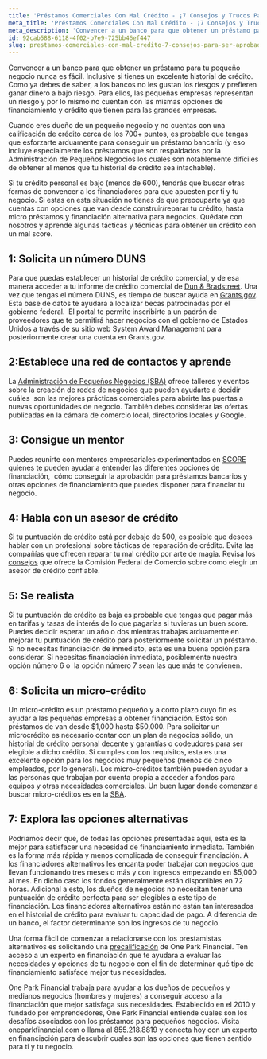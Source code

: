 ```yaml
---
title: 'Préstamos Comerciales Con Mal Crédito - ¡7 Consejos y Trucos Para Ser Aprobado!'
meta_title: 'Préstamos Comerciales Con Mal Crédito - ¡7 Consejos y Trucos Para Ser Aprobado!'
meta_description: 'Convencer a un banco para que obtener un préstamo para su pequeña empresa nunca sea fácil. Incluso si tiene un excelente historial crediticio. Aquí hay 7 consejos y trucos para ser aprobado.'
id: 92cab588-6118-4f02-b7e9-725bb46ef447
slug: prestamos-comerciales-con-mal-credito-7-consejos-para-ser-aprobado
---
```

<p>Convencer a un banco para que obtener un pr&eacute;stamo para tu peque&ntilde;o negocio nunca es f&aacute;cil. Inclusive si tienes un excelente historial de cr&eacute;dito. Como ya debes de saber, a los bancos no les gustan los riesgos y prefieren ganar dinero a bajo riesgo. Para ellos, las peque&ntilde;as empresas representan un riesgo y por lo mismo no cuentan con las mismas opciones de financiamiento y cr&eacute;dito que tienen para las grandes empresas.</p>

<p>Cuando eres due&ntilde;o de un peque&ntilde;o negocio y no cuentas con una calificaci&oacute;n de cr&eacute;dito cerca de los 700+ puntos, es probable que tengas que esforzarte arduamente para conseguir un pr&eacute;stamo bancario (y eso incluye especialmente los pr&eacute;stamos que son respaldados por la Administraci&oacute;n de Peque&ntilde;os Negocios los cuales son notablemente dif&iacute;ciles de obtener al menos que tu historial de cr&eacute;dito sea intachable).</p>

<p>Si tu cr&eacute;dito personal es bajo (menos de 600), tendr&aacute;s que buscar otras formas de convencer a los financiadores para que apuesten por ti y tu negocio. Si estas en esta situaci&oacute;n no tienes de que preocuparte ya que cuentas con opciones que van desde construir/reparar tu cr&eacute;dito, hasta micro pr&eacute;stamos y financiaci&oacute;n alternativa para negocios. Qu&eacute;date con nosotros y aprende algunas t&aacute;cticas y t&eacute;cnicas para obtener un cr&eacute;dito con un mal score.</p>

<h2>1: Solicita un n&uacute;mero DUNS </h2>

<p>Para que puedas establecer un historial de cr&eacute;dito comercial, y de esa manera acceder a tu informe de cr&eacute;dito comercial de <a href="https://iupdate.dnb.com/iUpdate/viewiUpdateHome.htm;jsessionid=A9C87768E3F759B25ADE4330A2D1BE0F.app2">Dun &amp; Bradstreet</a>. Una vez que tengas el n&uacute;mero DUNS, es tiempo de buscar ayuda en <a href="http://www.grants.gov/web/grants/search-grants.html">Grants.gov</a>. Esta base de datos te ayudara a localizar becas patrocinadas por el gobierno federal.&nbsp; El portal te permite inscribirte a un padr&oacute;n de proveedores que te permitir&aacute; hacer negocios con el gobierno de Estados Unidos a trav&eacute;s de su sitio web System Award Management para posteriormente crear una cuenta en Grants.gov.</p>

<h2>2:Establece una red de contactos y aprende</h2>

<p>La <a href="https://www.sba.gov/bienvenido-a-la-en-espanol">Administraci&oacute;n de Peque&ntilde;os Negocios (SBA)</a> ofrece talleres y eventos sobre la creaci&oacute;n de redes de negocios que pueden ayudarte a decidir cu&aacute;les &nbsp;son las mejores pr&aacute;cticas comerciales para abrirte las puertas a nuevas oportunidades de negocio. Tambi&eacute;n debes considerar las ofertas publicadas en la c&aacute;mara de comercio local, directorios locales y Google.</p>

<h2>3: Consigue un mentor</h2>

<p>Puedes reunirte con mentores empresariales experimentados en <a href="https://www.sba.gov/offices/headquarters/oed/resources/148091">SCORE</a> quienes te pueden ayudar a entender las diferentes opciones de financiaci&oacute;n,&nbsp; c&oacute;mo conseguir la aprobaci&oacute;n para pr&eacute;stamos bancarios y otras opciones de financiamiento que puedes disponer para financiar tu negocio.</p>

<h2>4: Habla con un asesor de cr&eacute;dito</h2>

<p>Si tu puntuaci&oacute;n de cr&eacute;dito est&aacute; por debajo de 500, es posible que desees hablar con un profesional sobre t&aacute;cticas de reparaci&oacute;n de cr&eacute;dito. Evita las compa&ntilde;&iacute;as que ofrecen reparar tu mal cr&eacute;dito por arte de magia. Revisa los <a href="https://www.consumidor.ftc.gov/">consejos</a> que ofrece la Comisi&oacute;n Federal de Comercio sobre como elegir un asesor de cr&eacute;dito confiable.</p>

<h2>5: Se realista</h2>

<p>Si tu puntuaci&oacute;n de cr&eacute;dito es baja es probable que tengas que pagar m&aacute;s en tarifas y tasas de inter&eacute;s de lo que pagar&iacute;as si tuvieras un buen score. Puedes decidir esperar un a&ntilde;o o dos mientras trabajas arduamente en mejorar tu puntuaci&oacute;n de cr&eacute;dito para posteriormente solicitar un pr&eacute;stamo. Si no necesitas financiaci&oacute;n de inmediato, esta es una buena opci&oacute;n para considerar. Si necesitas financiaci&oacute;n inmediata, posiblemente nuestra opci&oacute;n n&uacute;mero 6 o &nbsp;la opci&oacute;n n&uacute;mero 7 sean las que m&aacute;s te convienen.</p>

<h2>6: Solicita un micro-cr&eacute;dito</h2>

<p>Un micro-cr&eacute;dito es un pr&eacute;stamo peque&ntilde;o y a corto plazo cuyo fin es ayudar a las peque&ntilde;as empresas a obtener financiaci&oacute;n. Estos son pr&eacute;stamos de van desde $1,000 hasta $50,000. Para solicitar un microcr&eacute;dito es necesario contar con un plan de negocios s&oacute;lido, un historial de cr&eacute;dito personal decente y garant&iacute;as o codeudores para ser elegible a dicho cr&eacute;dito. Si cumples con los requisitos, esta es una excelente opci&oacute;n para los negocios muy peque&ntilde;os (menos de cinco empleados, por lo general). Los micro-cr&eacute;ditos tambi&eacute;n pueden ayudar a las personas que trabajan por cuenta propia a acceder a fondos para equipos y otras necesidades comerciales. Un buen lugar donde comenzar a buscar micro-cr&eacute;ditos es en la <a href="https://www.sba.gov/programas-de-financiamiento">SBA</a>.</p>

<h2>7: Explora las opciones alternativas</h2>

<p>Podr&iacute;amos decir que, de todas las opciones presentadas aqu&iacute;, esta es la mejor para satisfacer una necesidad de financiamiento inmediato. Tambi&eacute;n es la forma m&aacute;s r&aacute;pida y menos complicada de conseguir financiaci&oacute;n. A los financiadores alternativos les encanta poder trabajar con negocios que llevan funcionando tres meses o m&aacute;s y con ingresos empezando en $5,000 al mes. En dicho caso los fondos generalmente est&aacute;n disponibles en 72 horas. Adicional a esto, los due&ntilde;os de negocios no necesitan tener una puntuaci&oacute;n de cr&eacute;dito perfecta para ser elegibles a este tipo de financiaci&oacute;n. Los financiadores alternativos est&aacute;n no est&aacute;n tan interesados en el historial de cr&eacute;dito para evaluar tu capacidad de pago. A diferencia de un banco, el factor determinante son los ingresos de tu negocio.</p>

<p>Una forma f&aacute;cil de comenzar a relacionarse con los prestamistas alternativos es solicitando una <a href="https://www.oneparkfinancial.com/es/preaprob">precalificaci&oacute;n</a> de One Park Financial. Ten acceso a un experto en financiaci&oacute;n que te ayudara a evaluar las necesidades y opciones de tu negocio con el fin de determinar qu&eacute; tipo de financiamiento satisface mejor tus necesidades.</p>

<p>One Park Financial trabaja para ayudar a los due&ntilde;os de peque&ntilde;os y medianos negocios (hombres y mujeres) a conseguir acceso a la financiaci&oacute;n que mejor satisfaga sus necesidades. Establecido en el 2010 y fundado por emprendedores, One Park Financial entiende cuales son los desaf&iacute;os asociados con los pr&eacute;stamos para peque&ntilde;os negocios. Visita oneparkfinancial.com o llama al 855.218.8819 y conecta hoy con un experto en financiaci&oacute;n para descubrir cuales son las opciones que tienen sentido para ti y tu negocio.</p>